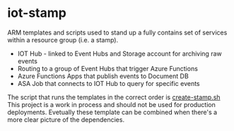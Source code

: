 # iot-stamp

ARM templates and scripts used to stand up a fully contains set of services within a resource group (i.e. a stamp).

- IOT Hub - linked to Event Hubs and Storage account for archiving raw events
- Routing to a group of Event Hubs that trigger Azure Functions
- Azure Functions Apps that publish events to Document DB
- ASA Job that connects to IOT Hub to query for specific events

The script that runs the templates in the correct order is [create-stamp.sh](iot-stamp/create-stamp.sh)
This project is a work in process and should not be used for production deployments.  Evetually these template can be combined when there's a more clear picture of the dependencies.


